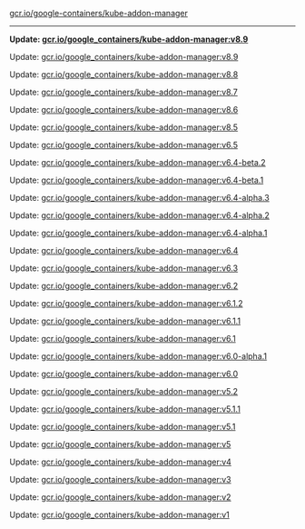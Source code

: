 [gcr.io/google-containers/kube-addon-manager](https://hub.docker.com/r/cruse/kube-addon-manager/tags/) 

----
**Update: [gcr.io/google_containers/kube-addon-manager:v8.9](https://hub.docker.com/r/cruse/kube-addon-manager/tags/)**

Update: [gcr.io/google_containers/kube-addon-manager:v8.9](https://hub.docker.com/r/cruse/kube-addon-manager/tags/)

Update: [gcr.io/google_containers/kube-addon-manager:v8.8](https://hub.docker.com/r/cruse/kube-addon-manager/tags/)

Update: [gcr.io/google_containers/kube-addon-manager:v8.7](https://hub.docker.com/r/cruse/kube-addon-manager/tags/)

Update: [gcr.io/google_containers/kube-addon-manager:v8.6](https://hub.docker.com/r/cruse/kube-addon-manager/tags/)

Update: [gcr.io/google_containers/kube-addon-manager:v8.5](https://hub.docker.com/r/cruse/kube-addon-manager/tags/)

Update: [gcr.io/google_containers/kube-addon-manager:v6.5](https://hub.docker.com/r/cruse/kube-addon-manager/tags/)

Update: [gcr.io/google_containers/kube-addon-manager:v6.4-beta.2](https://hub.docker.com/r/cruse/kube-addon-manager/tags/)

Update: [gcr.io/google_containers/kube-addon-manager:v6.4-beta.1](https://hub.docker.com/r/cruse/kube-addon-manager/tags/)

Update: [gcr.io/google_containers/kube-addon-manager:v6.4-alpha.3](https://hub.docker.com/r/cruse/kube-addon-manager/tags/)

Update: [gcr.io/google_containers/kube-addon-manager:v6.4-alpha.2](https://hub.docker.com/r/cruse/kube-addon-manager/tags/)

Update: [gcr.io/google_containers/kube-addon-manager:v6.4-alpha.1](https://hub.docker.com/r/cruse/kube-addon-manager/tags/)

Update: [gcr.io/google_containers/kube-addon-manager:v6.4](https://hub.docker.com/r/cruse/kube-addon-manager/tags/)

Update: [gcr.io/google_containers/kube-addon-manager:v6.3](https://hub.docker.com/r/cruse/kube-addon-manager/tags/)

Update: [gcr.io/google_containers/kube-addon-manager:v6.2](https://hub.docker.com/r/cruse/kube-addon-manager/tags/)

Update: [gcr.io/google_containers/kube-addon-manager:v6.1.2](https://hub.docker.com/r/cruse/kube-addon-manager/tags/)

Update: [gcr.io/google_containers/kube-addon-manager:v6.1.1](https://hub.docker.com/r/cruse/kube-addon-manager/tags/)

Update: [gcr.io/google_containers/kube-addon-manager:v6.1](https://hub.docker.com/r/cruse/kube-addon-manager/tags/)

Update: [gcr.io/google_containers/kube-addon-manager:v6.0-alpha.1](https://hub.docker.com/r/cruse/kube-addon-manager/tags/)

Update: [gcr.io/google_containers/kube-addon-manager:v6.0](https://hub.docker.com/r/cruse/kube-addon-manager/tags/)

Update: [gcr.io/google_containers/kube-addon-manager:v5.2](https://hub.docker.com/r/cruse/kube-addon-manager/tags/)

Update: [gcr.io/google_containers/kube-addon-manager:v5.1.1](https://hub.docker.com/r/cruse/kube-addon-manager/tags/)

Update: [gcr.io/google_containers/kube-addon-manager:v5.1](https://hub.docker.com/r/cruse/kube-addon-manager/tags/)

Update: [gcr.io/google_containers/kube-addon-manager:v5](https://hub.docker.com/r/cruse/kube-addon-manager/tags/)

Update: [gcr.io/google_containers/kube-addon-manager:v4](https://hub.docker.com/r/cruse/kube-addon-manager/tags/)

Update: [gcr.io/google_containers/kube-addon-manager:v3](https://hub.docker.com/r/cruse/kube-addon-manager/tags/)

Update: [gcr.io/google_containers/kube-addon-manager:v2](https://hub.docker.com/r/cruse/kube-addon-manager/tags/)

Update: [gcr.io/google_containers/kube-addon-manager:v1](https://hub.docker.com/r/cruse/kube-addon-manager/tags/)


